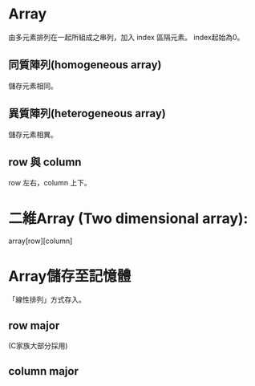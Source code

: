 # Array
由多元素排列在一起所組成之串列，加入 index 區隔元素。
index起始為0。
## 同質陣列(homogeneous array)
儲存元素相同。
## 異質陣列(heterogeneous array)
儲存元素相異。
## row 與 column
row 左右，column 上下。

# 二維Array (Two dimensional array): 
array[row][column]

# Array儲存至記憶體
「線性排列」方式存入。
## row major
(C家族大部分採用)
## column major

